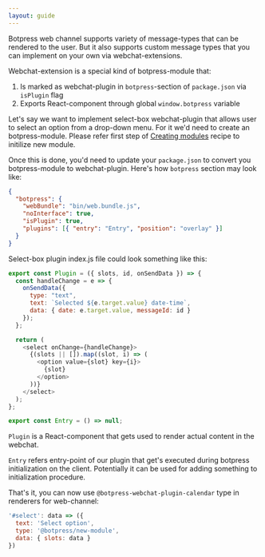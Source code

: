 ```yaml
---
layout: guide
---
```


Botpress web channel supports variety of message-types that can be rendered to the user. But it also supports custom message types that you can implement on your own via webchat-extensions.

Webchat-extension is a special kind of botpress-module that:
1. Is marked as webchat-plugin in `botpress`-section of `package.json` via `isPlugin` flag
2. Exports React-component through global `window.botpress` variable

Let's say we want to implement select-box webchat-plugin that allows user to select an option from a drop-down menu. For it we'd need to create an botpress-module. Please refer first step of [Creating modules](/docs/recipes/modules) recipe to initilize new module.

Once this is done, you'd need to update your `package.json` to convert you botpress-module to webchat-plugin. Here's how `botpress` section may look like:

```json
{
  "botpress": {
    "webBundle": "bin/web.bundle.js",
    "noInterface": true,
    "isPlugin": true,
    "plugins": [{ "entry": "Entry", "position": "overlay" }]
  }
}
```

Select-box plugin index.js file could look something like this:

```js
export const Plugin = ({ slots, id, onSendData }) => {
  const handleChange = e => {
    onSendData({
      type: "text",
      text: `Selected ${e.target.value} date-time`,
      data: { date: e.target.value, messageId: id }
    });
  };

  return (
    <select onChange={handleChange}>
      {(slots || []).map((slot, i) => (
        <option value={slot} key={i}>
          {slot}
        </option>
      ))}
    </select>
  );
};

export const Entry = () => null;
```

`Plugin` is a React-component that gets used to render actual content in the webchat.

`Entry` refers entry-point of our plugin that get's executed during botpress initialization on the client. Potentially it can be used for adding something to initialization procedure.

That's it, you can now use `@botpress-webchat-plugin-calendar` type in renderers for web-channel:

```js
'#select': data => ({
  text: 'Select option',
  type: '@botpress/new-module',
  data: { slots: data }
})
```

